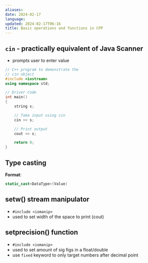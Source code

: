 ```yaml
---
aliases: 
date: 2024-02-17
language: 
updated: 2024-02-17T06:16
title: Basic operations and functions in CPP
---
```

## `cin` - practically equivalent of Java Scanner
- prompts user to enter value

```cpp
// C++ program to demonstrate the
// cin object
#include <iostream>
using namespace std;

// Driver Code
int main()
{
	string s;

	// Take input using cin
	cin >> s;

	// Print output
	cout << s;

	return 0;
}

```

## Type casting
**Format**:

```cpp
static_cast<DataType>(Value)
```


## setw() stream manipulator
- `#include <iomanip>`
- used to set width of the space to print (cout)

## setprecision() function
- `#include <iomanip>`
- used to set amount of sig figs in a float/double
- use `fixed` keyword to only target numbers after decimal point
